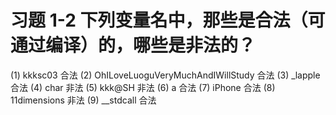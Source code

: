 # 习题 1-2 下列变量名中，那些是合法（可通过编译）的，哪些是非法的？

(1) kkksc03                           合法
(2) OhILoveLuoguVeryMuchAndIWillStudy 合法
(3) _lapple                           合法
(4) char                              非法
(5) kkk@SH                            非法
(6) a                                 合法
(7) iPhone                            合法
(8) 11dimensions                      非法
(9) __stdcall                         合法
